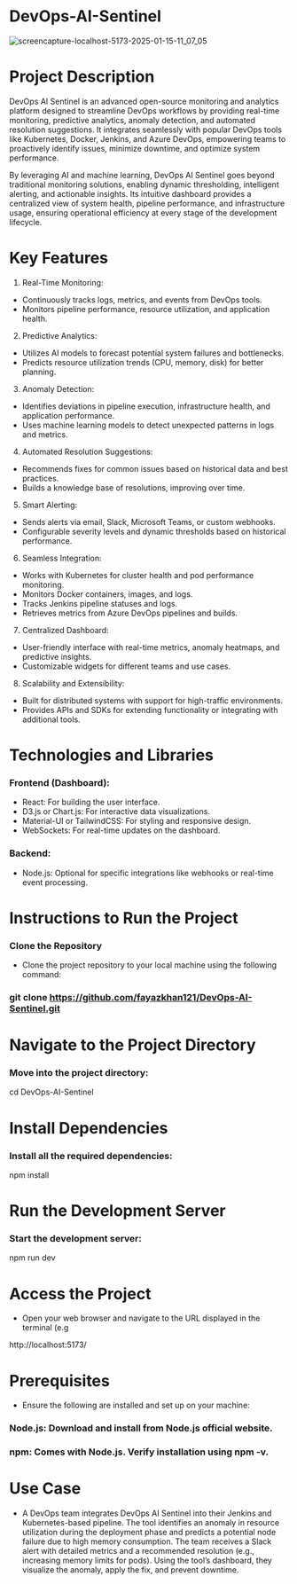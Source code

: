 # DevOps-AI-Sentinel

![screencapture-localhost-5173-2025-01-15-11_07_05](https://github.com/user-attachments/assets/2248be3c-bb70-4ab8-b7af-7f719a772480)

# Project Description
DevOps AI Sentinel is an advanced open-source monitoring and analytics platform designed to streamline DevOps workflows by providing real-time monitoring, predictive analytics, anomaly detection, and automated resolution suggestions. It integrates seamlessly with popular DevOps tools like Kubernetes, Docker, Jenkins, and Azure DevOps, empowering teams to proactively identify issues, minimize downtime, and optimize system performance.

By leveraging AI and machine learning, DevOps AI Sentinel goes beyond traditional monitoring solutions, enabling dynamic thresholding, intelligent alerting, and actionable insights. Its intuitive dashboard provides a centralized view of system health, pipeline performance, and infrastructure usage, ensuring operational efficiency at every stage of the development lifecycle.


# Key Features
1. Real-Time Monitoring:
- Continuously tracks logs, metrics, and events from DevOps tools.
- Monitors pipeline performance, resource utilization, and application health.

2. Predictive Analytics:
- Utilizes AI models to forecast potential system failures and bottlenecks.
- Predicts resource utilization trends (CPU, memory, disk) for better planning.

3. Anomaly Detection:
- Identifies deviations in pipeline execution, infrastructure health, and application performance.
- Uses machine learning models to detect unexpected patterns in logs and metrics.

4. Automated Resolution Suggestions:
- Recommends fixes for common issues based on historical data and best practices.
- Builds a knowledge base of resolutions, improving over time.

5. Smart Alerting:
- Sends alerts via email, Slack, Microsoft Teams, or custom webhooks.
- Configurable severity levels and dynamic thresholds based on historical performance.

6. Seamless Integration:
- Works with Kubernetes for cluster health and pod performance monitoring.
- Monitors Docker containers, images, and logs.
- Tracks Jenkins pipeline statuses and logs.
- Retrieves metrics from Azure DevOps pipelines and builds.

7. Centralized Dashboard:
- User-friendly interface with real-time metrics, anomaly heatmaps, and predictive insights.
- Customizable widgets for different teams and use cases.

8. Scalability and Extensibility:
- Built for distributed systems with support for high-traffic environments.
- Provides APIs and SDKs for extending functionality or integrating with additional tools.

# Technologies and Libraries
### Frontend (Dashboard):
- React: For building the user interface.
- D3.js or Chart.js: For interactive data visualizations.
- Material-UI or TailwindCSS: For styling and responsive design.
- WebSockets: For real-time updates on the dashboard.


### Backend:
- Node.js: Optional for specific integrations like webhooks or real-time event processing.

# Instructions to Run the Project
### Clone the Repository
- Clone the project repository to your local machine using the following command:
### git clone https://github.com/fayazkhan121/DevOps-AI-Sentinel.git


# Navigate to the Project Directory
### Move into the project directory:
cd DevOps-AI-Sentinel

# Install Dependencies
### Install all the required dependencies:
npm install

# Run the Development Server
### Start the development server:
npm run dev

# Access the Project
- Open your web browser and navigate to the URL displayed in the terminal (e.g

http://localhost:5173/

# Prerequisites
- Ensure the following are installed and set up on your machine:

### Node.js: Download and install from Node.js official website.
### npm: Comes with Node.js. Verify installation using npm -v.

  # Use Case 
  - A DevOps team integrates DevOps AI Sentinel into their Jenkins and Kubernetes-based pipeline. The tool identifies an anomaly in resource utilization during the deployment phase and predicts a potential node failure due to high memory consumption. The team receives a Slack alert with detailed metrics and a recommended resolution (e.g., increasing memory limits for pods). Using the tool’s dashboard, they visualize the anomaly, apply the fix, and prevent downtime.




